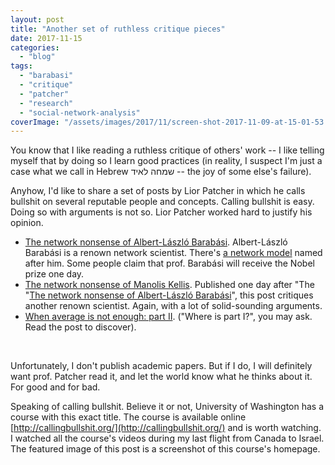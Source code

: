 ```yaml
---
layout: post
title: "Another set of ruthless critique pieces"
date: 2017-11-15
categories: 
  - "blog"
tags: 
  - "barabasi"
  - "critique"
  - "patcher"
  - "research"
  - "social-network-analysis"
coverImage: "/assets/images/2017/11/screen-shot-2017-11-09-at-15-01-53.png"
---
```


You know that I like reading a ruthless critique of others' work -- I like telling myself that by doing so I learn good practices (in reality, I suspect I'm just a case what we call in Hebrew שמחה לאיד -- the joy of some else's failure).

Anyhow, I'd like to share a set of posts by Lior Patcher in which he calls bullshit on several reputable people and concepts. Calling bullshit is easy. Doing so with arguments is not so. Lior Patcher worked hard to justify his opinion.

- [The network nonsense of Albert-László Barabási](https://liorpachter.wordpress.com/2014/02/10/the-network-nonsense-of-albert-laszlo-barabasi/). Albert-László Barabási is a renown network scientist. There's [a network model](https://en.wikipedia.org/wiki/Barab%C3%A1si%E2%80%93Albert_model) named after him. Some people claim that prof. Barabási will receive the Nobel prize one day.
- [The network nonsense of Manolis Kellis](https://liorpachter.wordpress.com/2014/02/11/the-network-nonsense-of-manolis-kellis/). Published one day after "The "[The network nonsense of Albert-László Barabási](https://liorpachter.wordpress.com/2014/02/10/the-network-nonsense-of-albert-laszlo-barabasi/)", this post critiques another renown scientist. Again, with a lot of solid-sounding arguments.
- [When average is not enough: part II](http://chanceandnecessity.net/2016/07/21/when-average-is-not-enough-part-ii/). ("Where is part I?", you may ask. Read the post to discover).

 

Unfortunately, I don't publish academic papers. But if I do, I will definitely want prof. Patcher read it, and let the world know what he thinks about it. For good and for bad.

Speaking of calling bullshit. Believe it or not, University of Washington has a course with this exact title. The course is available online [http://callingbullshit.org/](http://callingbullshit.org/) and is worth watching. I watched all the course's videos during my last flight from Canada to Israel. The featured image of this post is a screenshot of this course's homepage.
